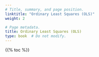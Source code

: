```yaml
---
# Title, summary, and page position.
linktitle: "Ordinary Least Squares (OLS)"
weight: 2

# Page metadata.
title: Ordinary Least Squares (OLS)
type: book  # Do not modify.
---
```


{{% toc %}}

